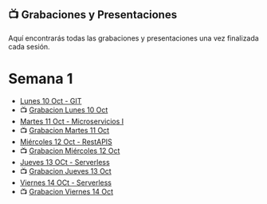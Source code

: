## 📺 Grabaciones y Presentaciones
Aquí encontrarás todas las grabaciones y presentaciones una vez finalizada cada sesión.

# Semana 1
- [Lunes 10 Oct - GIT](https://drive.google.com/file/d/1VhgSs2dKZWlTz3MEbAQ6GFFJp4LknQPZ/view?usp=sharing)
- 📺 [Grabacion Lunes 10 Oct](https://drive.google.com/file/d/12z-L5l5sW80OmnWfITIb6qXyTYvjDDe4/view?usp=sharing)
- [Martes 11 Oct - Microservicios I](https://drive.google.com/file/d/1otrS1w_XV17eOVrMZnNhppjwbQ-jpp_5/view?usp=sharing)
- 📺 [Grabacion Martes 11 Oct](https://drive.google.com/file/d/1rX8w7BC6l0BfXmiA5CGu2MWQ1reG9SQ5/view?usp=sharing)
- [Miércoles 12 Oct - RestAPIS](https://drive.google.com/file/d/1UShB87CX7QilLkVjVFFMIyTulcV2Kfav/view?usp=sharing)
- 📺 [Grabacion Miércoles 12 Oct](https://drive.google.com/file/d/11Ivq1W9qDGQteO6xieF65bntCbzQ38pC/view?usp=sharing)
- [Jueves 13 OCt - Serverless](https://drive.google.com/file/d/1kJTmItIBeuELIU8IkKukGOMcG-5-_6Qa/view?usp=sharing)
- 📺 [Grabacion Jueves 13 Oct](https://drive.google.com/file/d/1H-7we-UYQ7VDkvTKyYhj3LTAzX-RdB7E/view?usp=sharing)
- [Viernes 14 OCt - Serverless](https://drive.google.com/file/d/1kJTmItIBeuELIU8IkKukGOMcG-5-_6Qa/view?usp=sharing)
- 📺 [Grabacion Viernes 14 Oct]()
